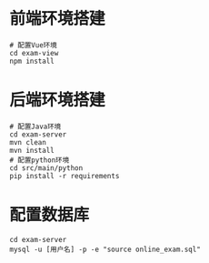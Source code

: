 # 前端环境搭建

```shell
# 配置Vue环境
cd exam-view
npm install
```

# 后端环境搭建

```shell
# 配置Java环境
cd exam-server
mvn clean
mvn install
# 配置python环境
cd src/main/python
pip install -r requirements
```

# 配置数据库

```shell
cd exam-server
mysql -u [用户名] -p -e "source online_exam.sql"
```

